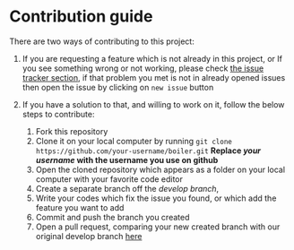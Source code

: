 # Contribution guide

There are two ways of contributing to this project:

1.  If you are requesting a feature which is not already in this project, or If you see something wrong or not working, please check [the issue tracker section](https://github.com/descholar-ceo/boiler/issues), if that problem you met is not in already opened issues then open the issue by clicking on `new issue` button

2.  If you have a solution to that, and willing to work on it, follow the below steps to contribute:
    1.  Fork this repository
    2.  Clone it on your local computer by running `git clone https://github.com/your-username/boiler.git` __Replace *your username* with the username you use on github__
    3.  Open the cloned repository which appears as a folder on your local computer with your favorite code editor
    4.  Create a separate branch off the *develop branch*,
    5.  Write your codes which fix the issue you found, or which add the feature you want to add
    6.  Commit and push the branch you created
    7.  Open a pull request, comparing your new created branch with our original develop branch [here](https://github.com/descholar-ceo/boiler/tree/master)

